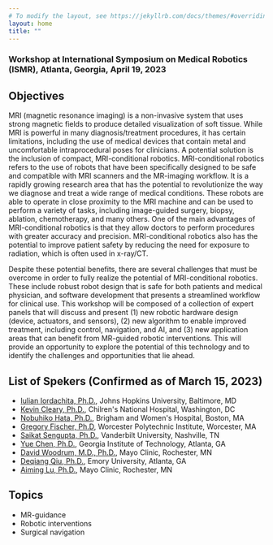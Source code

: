 ```yaml
---
# To modify the layout, see https://jekyllrb.com/docs/themes/#overriding-theme-defaults
layout: home
title: ""
---
```


### Workshop at International Symposium on Medical Robotics (ISMR), Atlanta, Georgia, April 19, 2023


## Objectives

MRI (magnetic resonance imaging) is a non-invasive system that uses strong magnetic fields to produce detailed visualization of soft tissue. While MRI is powerful in many diagnosis/treatment procedures, it has certain limitations, including the use of medical devices that contain metal and uncomfortable intraprocedural poses for clinicians. A potential solution is the inclusion of compact, MRI-conditional robotics. MRI-conditional robotics refers to the use of robots that have been specifically designed to be safe and compatible with MRI scanners and the MR-imaging workflow. It is a rapidly growing research area that has the potential to revolutionize the way we diagnose and treat a wide range of medical conditions. These robots are able to operate in close proximity to the MRI machine and can be used to perform a variety of tasks, including image-guided surgery, biopsy, ablation, chemotherapy, and many others. One of the main advantages of MRI-conditional robotics is that they allow doctors to perform procedures with greater accuracy and precision. MRI-conditional robotics also has the potential to improve patient safety by reducing the need for exposure to radiation, which is often used in x-ray/CT.

Despite these potential benefits, there are several challenges that must be overcome in order to fully realize the potential of MRI-conditional robotics. These include robust robot design that is safe for both patients and medical physician, and software development that presents a streamlined workflow for clinical use. This workshop will be composed of a collection of expert panels that will discuss and present (1) new robotic hardware design (device, actuators, and sensors), (2) new algorithm to enable improved treatment, including control, navigation, and AI, and (3) new application areas that can benefit from MR-guided robotic interventions. This will provide an opportunity to explore the potential of this technology and to identify the challenges and opportunities that lie ahead.


## List of Spekers (Confirmed as of March 15, 2023)
- [Iulian Iordachita, Ph.D.](https://engineering.jhu.edu/faculty/iulian-iordachita/), Johns Hopkins University, Baltimore, MD
- [Kevin Cleary, Ph.D.](https://childrensnational.org/research/people/kevin-cleary), Chilren's National Hospital, Washington, DC
- [Nobuhiko Hata, Ph.D.](https://projects.iq.harvard.edu/snr/people/nobuhiko-hata), Brigham and Women's Hospital, Boston, MA
- [Gregory Fischer, Ph.D](https://www.wpi.edu/people/faculty/gfischer), Worcester Polytechnic Institute, Worcester, MA
- [Saikat Sengupta, Ph.D.](https://www.vumc.org/radiology/index.php/person/saikat-t-sengupta-phd), Vanderbilt University, Nashville, TN 
- [Yue Chen, Ph.D.](https://research.gatech.edu/yue-chen), Georgia Institute of Technology, Atlanta, GA
- [David Woodrum, M.D., Ph.D.](https://www.mayoclinic.org/biographies/woodrum-david-a-m-d-ph-d/bio-20055027), Mayo Clinic, Rochester, MN 
- [Deqiang Qiu, Ph.D.](https://www.cores.emory.edu/csic/about/faculty-staff/qiu-deqiang.html), Emory University, Atlanta, GA
- [Aiming Lu, Ph.D.](https://www.mayoclinic.org/biographies/lu-aiming-ph-d/bio-20178259), Mayo Clinic, Rochester, MN


## Topics
- MR-guidance
- Robotic interventions
- Surgical navigation


